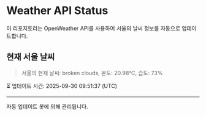 
# Weather API Status

이 리포지토리는 OpenWeather API를 사용하여 서울의 날씨 정보를 자동으로 업데이트합니다.

## 현재 서울 날씨
> 서울의 현재 날씨: broken clouds, 온도: 20.98°C, 습도: 73%

⏳ 업데이트 시간: 2025-09-30 09:51:37 (UTC)

---
자동 업데이트 봇에 의해 관리됩니다.
